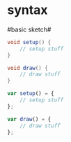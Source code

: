 syntax
======


#basic sketch#



```java
void setup() {
	// setup stuff
}

void draw() {
	// draw stuff
}
```


```javascript
var setup() = {
	// setup stuff
};

var draw() = {
	// draw stuff
};
```
